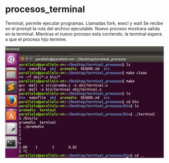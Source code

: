 # procesos_terminal
Terminal, permite ejecutar programas. Llamadas fork, execl y wait
Se recibe en el prompt la ruta del archivo ejecutable.
Nuevo proceso mostrara salida en la terminal. Mientras el nuevo proceso esta corriendo, la terminal espera a que el proceso hijo termine.

![Scheme](./img.png) 

